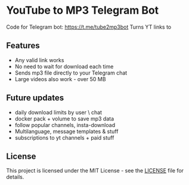 # YouTube to MP3 Telegram Bot

Code for Telegram bot: https://t.me/tube2mp3bot
Turns YT links to 

## Features

- Any valid link works
- No need to wait for download each time
- Sends mp3 file directly to your Telegram chat
- Large videos also work - over 50 MB

## Future updates

- daily download limits by user \ chat
- docker pack + volume to save mp3 data
- follow popular channels, insta-download
- Multilanguage, message templates & stuff
- subscriptions to yt channels + paid stuff

## License

This project is licensed under the MIT License - see the [LICENSE](LICENSE) file for details.
